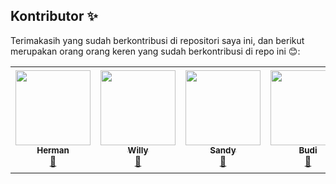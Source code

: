 ## Kontributor ✨

Terimakasih yang sudah berkontribusi di repositori saya ini, dan berikut merupakan orang orang keren yang sudah berkontribusi di repo ini 😊:

<!-- ALL-CONTRIBUTORS-LIST:START - Do not remove or modify this section -->
<!-- prettier-ignore-start -->
<!-- markdownlint-disable -->
<table>
  <tr>
    <td align="center"><a href="https://github.com/herman487"><img src="https://avatars2.githubusercontent.com/u/72329908?s=460&v=4" width="120px;" alt=""/><br /><sub><b>Herman</b></sub></a><br /><a href="#maintenance-herman487" title="Maintenance">🚧</a></td>
    <td align="center"><a href="https://github.com/willy312"><img src="https://avatars1.githubusercontent.com/u/72329968?s=96&v=4" width="120px;" alt=""/><br /><sub><b>Willy</b></sub></a><br /><a href="#maintenance-willy312" title="Maintenance">🚧</a></td>
    <td align="center"><a href="https://github.com/sandy129"><img src="https://avatars1.githubusercontent.com/u/72330007?s=120&v=4" width="120px;" alt=""/><br /><sub><b>Sandy</b></sub></a><br /><a href="#maintenance-sandy129" title="Maintenance">🚧</a></td>
    <td align="center"><a href="https://github.com/Budi988"><img src="https://avatars3.githubusercontent.com/u/72338105?s=96&v=4" width="120px;" alt=""/><br /><sub><b>Budi</b></sub></a><br /><a href="#maintenance-Budi988" title="Maintenance">🚧</a></td>
    <td align="center"><a href="https://github.com/manderlena"><img src="https://avatars3.githubusercontent.com/u/72330130?s=120&v=4" width="120px;" alt=""/><br /><sub><b>Elena</b></sub></a><br /><a href="#content-manderlena" title="Content">🖋</a></td> 
  </tr>
  </table>
